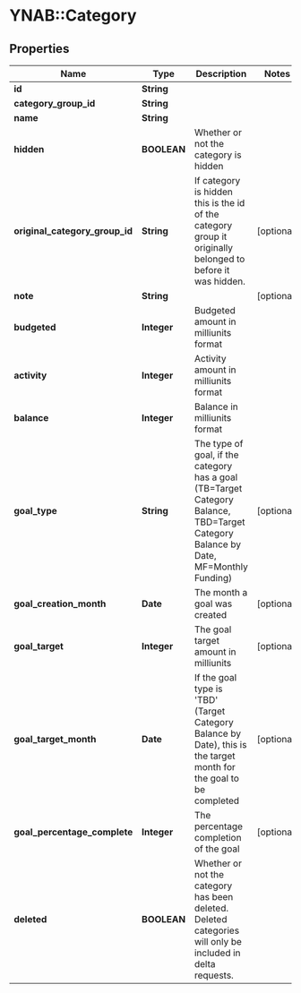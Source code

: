 # YNAB::Category

## Properties
Name | Type | Description | Notes
------------ | ------------- | ------------- | -------------
**id** | **String** |  | 
**category_group_id** | **String** |  | 
**name** | **String** |  | 
**hidden** | **BOOLEAN** | Whether or not the category is hidden | 
**original_category_group_id** | **String** | If category is hidden this is the id of the category group it originally belonged to before it was hidden. | [optional] 
**note** | **String** |  | [optional] 
**budgeted** | **Integer** | Budgeted amount in milliunits format | 
**activity** | **Integer** | Activity amount in milliunits format | 
**balance** | **Integer** | Balance in milliunits format | 
**goal_type** | **String** | The type of goal, if the category has a goal (TB&#x3D;Target Category Balance, TBD&#x3D;Target Category Balance by Date, MF&#x3D;Monthly Funding) | [optional] 
**goal_creation_month** | **Date** | The month a goal was created | [optional] 
**goal_target** | **Integer** | The goal target amount in milliunits | [optional] 
**goal_target_month** | **Date** | If the goal type is &#39;TBD&#39; (Target Category Balance by Date), this is the target month for the goal to be completed | [optional] 
**goal_percentage_complete** | **Integer** | The percentage completion of the goal | [optional] 
**deleted** | **BOOLEAN** | Whether or not the category has been deleted.  Deleted categories will only be included in delta requests. | 


